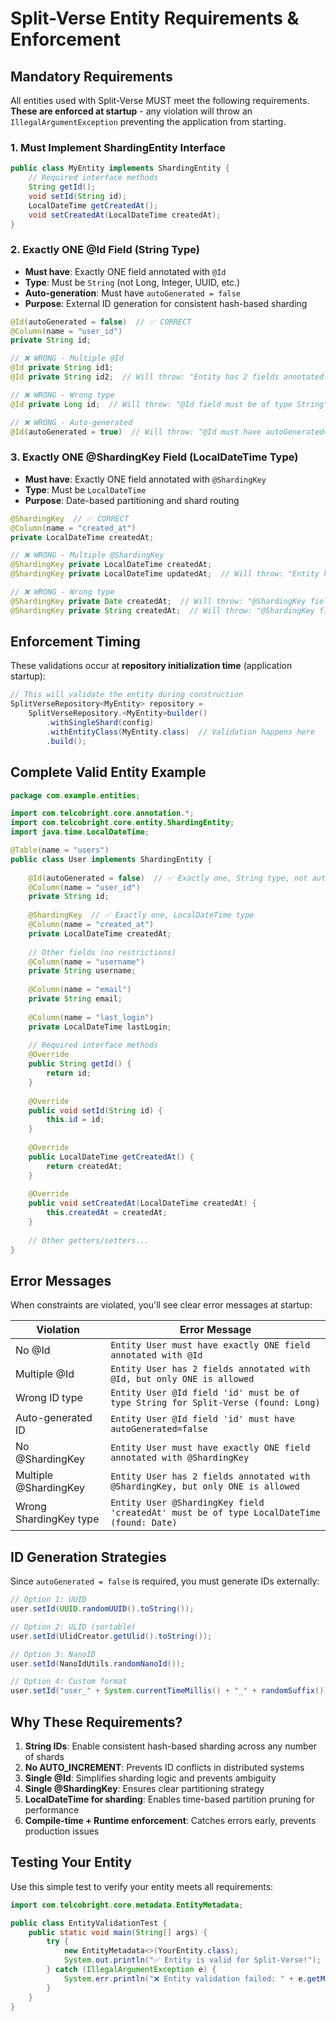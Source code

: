 # Split-Verse Entity Requirements & Enforcement

## Mandatory Requirements

All entities used with Split-Verse MUST meet the following requirements. **These are enforced at startup** - any violation will throw an `IllegalArgumentException` preventing the application from starting.

### 1. Must Implement ShardingEntity Interface
```java
public class MyEntity implements ShardingEntity {
    // Required interface methods
    String getId();
    void setId(String id);
    LocalDateTime getCreatedAt();
    void setCreatedAt(LocalDateTime createdAt);
}
```

### 2. Exactly ONE @Id Field (String Type)
- **Must have**: Exactly ONE field annotated with `@Id`
- **Type**: Must be `String` (not Long, Integer, UUID, etc.)
- **Auto-generation**: Must have `autoGenerated = false`
- **Purpose**: External ID generation for consistent hash-based sharding

```java
@Id(autoGenerated = false)  // ✅ CORRECT
@Column(name = "user_id")
private String id;

// ❌ WRONG - Multiple @Id
@Id private String id1;
@Id private String id2;  // Will throw: "Entity has 2 fields annotated with @Id"

// ❌ WRONG - Wrong type
@Id private Long id;  // Will throw: "@Id field must be of type String"

// ❌ WRONG - Auto-generated
@Id(autoGenerated = true)  // Will throw: "@Id must have autoGenerated=false"
```

### 3. Exactly ONE @ShardingKey Field (LocalDateTime Type)
- **Must have**: Exactly ONE field annotated with `@ShardingKey`
- **Type**: Must be `LocalDateTime`
- **Purpose**: Date-based partitioning and shard routing

```java
@ShardingKey  // ✅ CORRECT
@Column(name = "created_at")
private LocalDateTime createdAt;

// ❌ WRONG - Multiple @ShardingKey
@ShardingKey private LocalDateTime createdAt;
@ShardingKey private LocalDateTime updatedAt;  // Will throw: "Entity has 2 fields annotated with @ShardingKey"

// ❌ WRONG - Wrong type
@ShardingKey private Date createdAt;  // Will throw: "@ShardingKey field must be of type LocalDateTime"
@ShardingKey private String createdAt;  // Will throw: "@ShardingKey field must be of type LocalDateTime"
```

## Enforcement Timing

These validations occur at **repository initialization time** (application startup):

```java
// This will validate the entity during construction
SplitVerseRepository<MyEntity> repository = 
    SplitVerseRepository.<MyEntity>builder()
        .withSingleShard(config)
        .withEntityClass(MyEntity.class)  // Validation happens here
        .build();
```

## Complete Valid Entity Example

```java
package com.example.entities;

import com.telcobright.core.annotation.*;
import com.telcobright.core.entity.ShardingEntity;
import java.time.LocalDateTime;

@Table(name = "users")
public class User implements ShardingEntity {
    
    @Id(autoGenerated = false)  // ✅ Exactly one, String type, not auto-generated
    @Column(name = "user_id")
    private String id;
    
    @ShardingKey  // ✅ Exactly one, LocalDateTime type
    @Column(name = "created_at")
    private LocalDateTime createdAt;
    
    // Other fields (no restrictions)
    @Column(name = "username")
    private String username;
    
    @Column(name = "email")
    private String email;
    
    @Column(name = "last_login")
    private LocalDateTime lastLogin;
    
    // Required interface methods
    @Override
    public String getId() { 
        return id; 
    }
    
    @Override
    public void setId(String id) { 
        this.id = id; 
    }
    
    @Override
    public LocalDateTime getCreatedAt() { 
        return createdAt; 
    }
    
    @Override
    public void setCreatedAt(LocalDateTime createdAt) { 
        this.createdAt = createdAt; 
    }
    
    // Other getters/setters...
}
```

## Error Messages

When constraints are violated, you'll see clear error messages at startup:

| Violation | Error Message |
|-----------|--------------|
| No @Id | `Entity User must have exactly ONE field annotated with @Id` |
| Multiple @Id | `Entity User has 2 fields annotated with @Id, but only ONE is allowed` |
| Wrong ID type | `Entity User @Id field 'id' must be of type String for Split-Verse (found: Long)` |
| Auto-generated ID | `Entity User @Id field 'id' must have autoGenerated=false` |
| No @ShardingKey | `Entity User must have exactly ONE field annotated with @ShardingKey` |
| Multiple @ShardingKey | `Entity User has 2 fields annotated with @ShardingKey, but only ONE is allowed` |
| Wrong ShardingKey type | `Entity User @ShardingKey field 'createdAt' must be of type LocalDateTime (found: Date)` |

## ID Generation Strategies

Since `autoGenerated = false` is required, you must generate IDs externally:

```java
// Option 1: UUID
user.setId(UUID.randomUUID().toString());

// Option 2: ULID (sortable)
user.setId(UlidCreator.getUlid().toString());

// Option 3: NanoID
user.setId(NanoIdUtils.randomNanoId());

// Option 4: Custom format
user.setId("user_" + System.currentTimeMillis() + "_" + randomSuffix());
```

## Why These Requirements?

1. **String IDs**: Enable consistent hash-based sharding across any number of shards
2. **No AUTO_INCREMENT**: Prevents ID conflicts in distributed systems
3. **Single @Id**: Simplifies sharding logic and prevents ambiguity
4. **Single @ShardingKey**: Ensures clear partitioning strategy
5. **LocalDateTime for sharding**: Enables time-based partition pruning for performance
6. **Compile-time + Runtime enforcement**: Catches errors early, prevents production issues

## Testing Your Entity

Use this simple test to verify your entity meets all requirements:

```java
import com.telcobright.core.metadata.EntityMetadata;

public class EntityValidationTest {
    public static void main(String[] args) {
        try {
            new EntityMetadata<>(YourEntity.class);
            System.out.println("✅ Entity is valid for Split-Verse!");
        } catch (IllegalArgumentException e) {
            System.err.println("❌ Entity validation failed: " + e.getMessage());
        }
    }
}
```